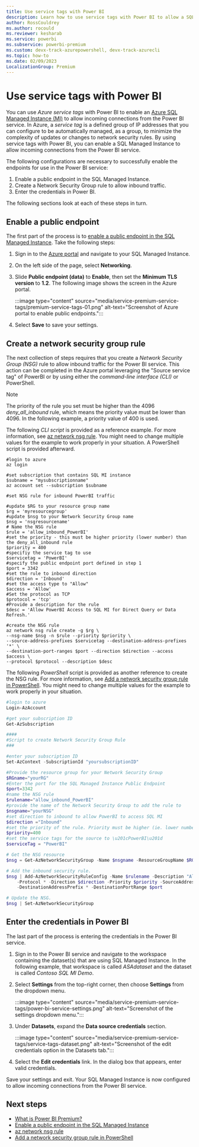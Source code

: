 ```yaml
---
title: Use service tags with Power BI
description: Learn how to use service tags with Power BI to allow a SQL Managed Instance to accept connections from the Power BI service.
author: RossCouldrey
ms.author: rocould
ms.reviewer: kesharab
ms.service: powerbi
ms.subservice: powerbi-premium
ms.custom: devx-track-azurepowershell, devx-track-azurecli
ms.topic: how-to
ms.date: 02/09/2023
LocalizationGroup: Premium
---
```


# Use service tags with Power BI

You can use *Azure service tags* with Power BI to enable an [Azure SQL Managed Instance (MI)](/azure/azure-sql/managed-instance/sql-managed-instance-paas-overview) to allow incoming connections from the Power BI service. In Azure, a *service tag* is a defined group of IP addresses that you can configure to be automatically managed, as a group, to minimize the complexity of updates or changes to network security rules. By using service tags with Power BI, you can enable a SQL Managed Instance to allow incoming connections from the Power BI service.

The following configurations are necessary to successfully enable the endpoints for use in the Power BI service:

1. Enable a public endpoint in the SQL Managed Instance.
2. Create a Network Security Group rule to allow inbound traffic.
3. Enter the credentials in Power BI.

The following sections look at each of these steps in turn.

## Enable a public endpoint

The first part of the process is to [enable a public endpoint in the SQL Managed Instance](/azure/azure-sql/managed-instance/public-endpoint-configure). Take the following steps:

1. Sign in to the [Azure portal](https://portal.azure.com) and navigate to your SQL Managed Instance.
2. On the left side of the page, select **Networking**.
3. Slide **Public endpoint (data)** to **Enable**, then set the **Minimum TLS version** to **1.2**. The following image shows the screen in the Azure portal.

    :::image type="content" source="media/service-premium-service-tags/premium-service-tags-01.png" alt-text="Screenshot of Azure portal to enable public endpoints.":::

4. Select **Save** to save your settings.

## Create a network security group rule

The next collection of steps requires that you create a *Network Security Group (NSG)* rule to allow inbound traffic for the Power BI service. This action can be completed in the Azure portal leveraging the "Source service tag" of PowerBI or by using either the *command-line interface (CLI)* or PowerShell. 

> [!NOTE]
> The priority of the rule you set must be higher than the 4096 *deny_all_inbound* rule, which means the priority value must be lower than 4096. In the following example, a priority value of 400 is used.

The following *CLI script* is provided as a reference example. For more information, see [az network nsg rule](/cli/azure/network/nsg/rule). You might need to change multiple values for the example to work properly in your situation. A PowerShell script is provided afterward. 

```azurecli
#login to azure
az login

#set subscription that contains SQL MI instance
$subname = "mysubscriptionname"
az account set --subscription $subname

#set NSG rule for inbound PowerBI traffic

#update $RG to your resource group name
$rg = 'myresourcegroup'
#update $nsg to your Network Security Group name
$nsg = 'nsgresourcename'
# Name the NSG rule
$rule = 'allow_inbound_PowerBI'
#set the priority - this must be higher priority (lower number) than the deny_all_inbound rule
$priority = 400
#specifiy the service tag to use
$servicetag = 'PowerBI'
#specify the public endpoint port defined in step 1
$port = 3342
#set the rule to inbound direction
$direction = 'Inbound'
#set the access type to "Allow"
$access = 'Allow'
#Set the protocol as TCP
$protocol = 'tcp'
#Provide a description for the rule
$desc = 'Allow PowerBI Access to SQL MI for Direct Query or Data Refresh.'
 
#create the NSG rule
az network nsg rule create -g $rg \
--nsg-name $nsg -n $rule --priority $priority \
--source-address-prefixes $servicetag --destination-address-prefixes '*' \
--destination-port-ranges $port --direction $direction --access $access \
--protocol $protocol --description $desc
```

The following *PowerShell* script is provided as another reference to create the NSG rule. For more information, see [Add a network security group rule in PowerShell](/azure/service-fabric/scripts/service-fabric-powershell-add-nsg-rule). You might need to change multiple values for the example to work properly in your situation. 

```powershell
#login to azure
Login-AzAccount

#get your subscription ID
Get-AzSubscription

####
#Script to create Network Security Group Rule
###

#enter your subscription ID
Set-AzContext -SubscriptionId "yoursubscriptionID" 

#Provide the resource group for your Network Security Group
$RGname="yourRG"
#Enter the port for the SQL Managed Instance Public Endpoint
$port=3342
#name the NSG rule
$rulename="allow_inbound_PowerBI"
#provide the name of the Network Security Group to add the rule to
$nsgname="yourNSG"
#set direction to inbound to allow PowerBI to access SQL MI
$direction ="Inbound"
#set the priority of the rule. Priority must be higher (ie. lower number) than the deny_all_inbound (4096)
$priority=400
#set the service tags for the source to \u201cPowerBI\u201d
$serviceTag = "PowerBI"

# Get the NSG resource
$nsg = Get-AzNetworkSecurityGroup -Name $nsgname -ResourceGroupName $RGname

# Add the inbound security rule.
$nsg | Add-AzNetworkSecurityRuleConfig -Name $rulename -Description "Allow app port" -Access Allow `
    -Protocol * -Direction $direction -Priority $priority -SourceAddressPrefix $serviceTag -SourcePortRange * `
    -DestinationAddressPrefix * -DestinationPortRange $port

# Update the NSG.
$nsg | Set-AzNetworkSecurityGroup 

```

## Enter the credentials in Power BI

The last part of the process is entering the credentials in the Power BI service. 

1. Sign in to the Power BI service and navigate to the workspace containing the dataset(s) that are using SQL Managed Instance. In the following example, that workspace is called *ASAdataset* and the dataset is called *Contoso SQL MI Demo*.

2. Select **Settings** from the top-right corner, then choose **Settings** from the dropdown menu.

    :::image type="content" source="media/service-premium-service-tags/power-bi-service-settings.png" alt-text="Screenshot of the settings dropdown menu.":::

3. Under **Datasets**, expand the **Data source credentials** section.

    :::image type="content" source="media/service-premium-service-tags/service-tags-dataset.png" alt-text="Screenshot of the edit credentials option in the Datasets tab.":::

4. Select the **Edit credentials** link. In the dialog box that appears, enter valid credentials.

Save your settings and exit. Your SQL Managed Instance is now configured to allow incoming connections from the Power BI service.

## Next steps

* [What is Power BI Premium?](service-premium-what-is.md)
* [Enable a public endpoint in the SQL Managed Instance](/azure/azure-sql/managed-instance/public-endpoint-configure)
* [az network nsg rule](/cli/azure/network/nsg/rule)
* [Add a network security group rule in PowerShell](/azure/service-fabric/scripts/service-fabric-powershell-add-nsg-rule)
